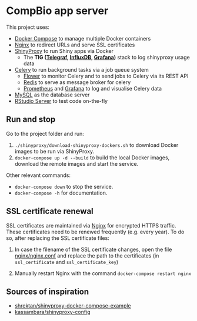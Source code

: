# CompBio app server

This project uses:
- [Docker Compose][] to manage multiple Docker containers
- [Nginx][] to redirect URLs and serve SSL certificates
- [ShinyProxy][] to run Shiny apps via Docker
  - The **TIG ([Telegraf][], [InfluxDB][], [Grafana][])** stack to log
  shinyproxy usage data
- [Celery][] to run background tasks via a job queue system
  - [Flower][] to monitor Celery and to send jobs to Celery via its REST API
  - [Redis][] to serve as message broker for celery
  - [Prometheus][] and [Grafana][] to log and visualise Celery data
- [MySQL][] as the database server
- [RStudio Server][] to test code on-the-fly

[Docker Compose]: https://docs.docker.com/compose/
[ShinyProxy]: https://shinyproxy.io
[InfluxDB]: https://www.influxdata.com
[Telegraf]: https://www.influxdata.com/time-series-platform/telegraf/
[Grafana]: https://grafana.com
[Celery]: https://docs.celeryproject.org/
[Flower]: https://flower.readthedocs.io/en/latest/
[Redis]: https://redis.io
[Prometheus]: https://prometheus.io
[MySQL]: https://www.mysql.com
[RStudio Server]: https://www.rstudio.com/products/rstudio/
[Nginx]: https://nginx.org

## Run and stop

Go to the project folder and run:

1. `./shinyproxy/download-shinyproxy-dockers.sh` to download Docker images
to be run via ShinyProxy.
2. `docker-compose up -d --build` to build the local Docker images,
download the remote images and start the service.

Other relevant commands:

- `docker-compose down` to stop the service.
- `docker-compose -h` for documentation.

## SSL certificate renewal

SSL certificates are maintained via [Nginx][] for encrypted HTTPS traffic.
These certificates need to be renewed frequently (e.g. every year). To do
so, after replacing the SSL certificate files:

1. In case the filename of the SSL certificate changes, open the file
[nginx/nginx.conf](nginx/nginx.conf) and replace the path to the
certificates (in `ssl_certificate` and `ssl_certificate_key`)

2. Manually restart Nginx with the command `docker-compose restart nginx`

## Sources of inspiration

- [shrektan/shinyproxy-docker-compose-example][shrektan]
- [kassambara/shinyproxy-config][kassambra]

[shrektan]: https://github.com/shrektan/shinyproxy-docker-compose-example
[kassambra]: https://github.com/kassambara/shinyproxy-config
